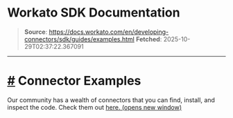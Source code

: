 # Workato SDK Documentation

> **Source**: https://docs.workato.com/en/developing-connectors/sdk/guides/examples.html
> **Fetched**: 2025-10-29T02:37:22.367091

---

# [#](<#connector-examples>) Connector Examples

Our community has a wealth of connectors that you can find, install, and inspect the code. Check them out [here. (opens new window)](<https://app.workato.com/browse/connectors>)

